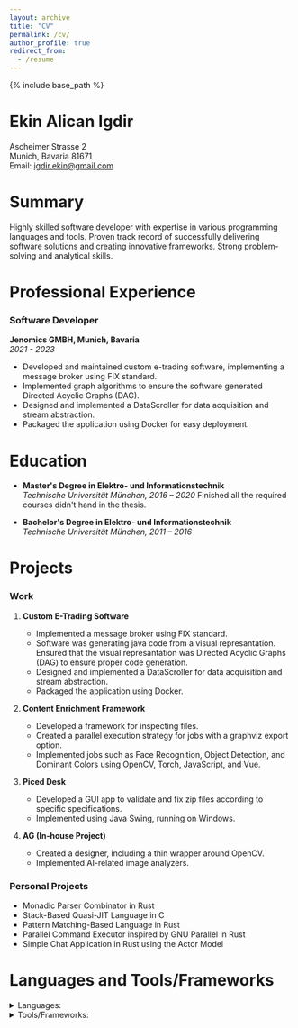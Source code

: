 ```yaml
---
layout: archive
title: "CV"
permalink: /cv/
author_profile: true
redirect_from:
  - /resume
---
```


{% include base_path %}


Ekin Alican Igdir
======
Ascheimer Strasse 2  
Munich, Bavaria 81671  
Email: igdir.ekin@gmail.com  


Summary
======
Highly skilled software developer with expertise in various programming languages and tools. Proven track record of successfully delivering software solutions and creating innovative frameworks. Strong problem-solving and analytical skills.

Professional Experience
======
### Software Developer  
**Jenomics GMBH, Munich, Bavaria**  
*2021 - 2023*

- Developed and maintained custom e-trading software, implementing a message broker using FIX standard.
- Implemented graph algorithms to ensure the software generated Directed Acyclic Graphs (DAG).
- Designed and implemented a DataScroller for data acquisition and stream abstraction.
- Packaged the application using Docker for easy deployment.

Education
======
- **Master's Degree in Elektro- und Informationstechnik**  
  *Technische Universität München, 2016 – 2020*
   Finished all the required courses didn't hand in the thesis.

- **Bachelor's Degree in Elektro- und Informationstechnik**  
  *Technische Universität München, 2011 – 2016*

Projects
======

### Work
1. **Custom E-Trading Software**
   - Implemented a message broker using FIX standard.
   - Software was generating java code from a visual represantation. Ensured that the visual represantation was Directed Acyclic Graphs (DAG) to ensure proper code generation.
   - Designed and implemented a DataScroller for data acquisition and stream abstraction.
   - Packaged the application using Docker.

2. **Content Enrichment Framework**
   - Developed a framework for inspecting files.
   - Created a parallel execution strategy for jobs with a graphviz export option.
   - Implemented jobs such as Face Recognition, Object Detection, and Dominant Colors using OpenCV, Torch, JavaScript, and Vue.

3. **Piced Desk**
   - Developed a GUI app to validate and fix zip files according to specific specifications.
   - Implemented using Java Swing, running on Windows.

4. **AG (In-house Project)**
   - Created a designer, including a thin wrapper around OpenCV.
   - Implemented AI-related image analyzers.

### Personal Projects
- Monadic Parser Combinator in Rust
- Stack-Based Quasi-JIT Language in C
- Pattern Matching-Based Language in Rust
- Parallel Command Executor inspired by GNU Parallel in Rust
- Simple Chat Application in Rust using the Actor Model

Languages and Tools/Frameworks
======
<details>
  <summary>Languages:</summary>

- Java
- C
- Rust
- Bash
- Latex
- Julia
- Python
- AWK
- MATLAB
- JavaScript

</details>

<details>
  <summary>Tools/Frameworks:</summary>

- QuickFIX
- OpenCV
- TensorFlow
- PyTorch
- Apache Tika
- Valgrind
- Docker
- GDB
- Git
- Make
- CMake
- Microsoft Office
- Gnuplot
- GNU Radio
- Graphviz
- Vue

</details>
